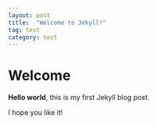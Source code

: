 ```yaml
---
layout: post
title:  "Welcome to Jekyll!"
tag: test
category: test
---
```


# Welcome

**Hello world**, this is my first Jekyll blog post.

I hope you like it!